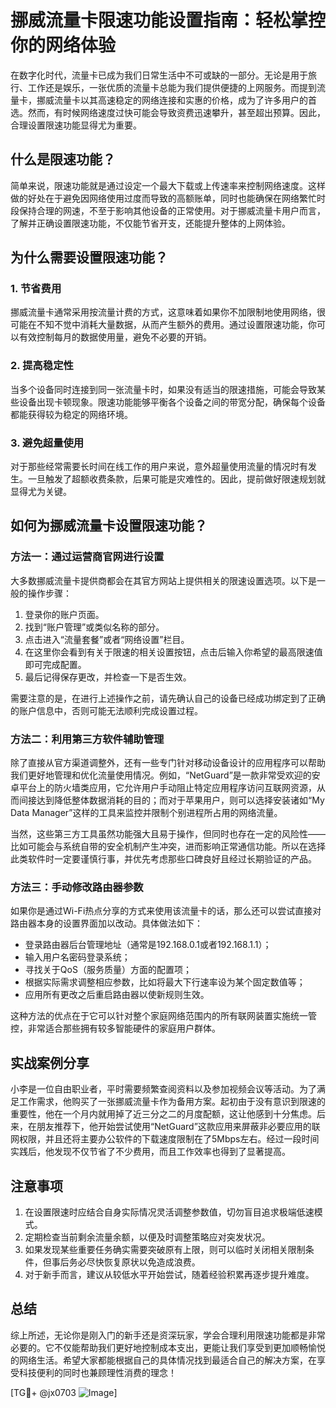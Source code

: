 # 挪威流量卡限速功能设置指南：轻松掌控你的网络体验

在数字化时代，流量卡已成为我们日常生活中不可或缺的一部分。无论是用于旅行、工作还是娱乐，一张优质的流量卡总能为我们提供便捷的上网服务。而提到流量卡，挪威流量卡以其高速稳定的网络连接和实惠的价格，成为了许多用户的首选。然而，有时候网络速度过快可能会导致资费迅速攀升，甚至超出预算。因此，合理设置限速功能显得尤为重要。

## 什么是限速功能？

简单来说，限速功能就是通过设定一个最大下载或上传速率来控制网络速度。这样做的好处在于避免因网络使用过度而导致的高额账单，同时也能确保在网络繁忙时段保持合理的网速，不至于影响其他设备的正常使用。对于挪威流量卡用户而言，了解并正确设置限速功能，不仅能节省开支，还能提升整体的上网体验。

## 为什么需要设置限速功能？

### 1. 节省费用
挪威流量卡通常采用按流量计费的方式，这意味着如果你不加限制地使用网络，很可能在不知不觉中消耗大量数据，从而产生额外的费用。通过设置限速功能，你可以有效控制每月的数据使用量，避免不必要的开销。

### 2. 提高稳定性
当多个设备同时连接到同一张流量卡时，如果没有适当的限速措施，可能会导致某些设备出现卡顿现象。限速功能能够平衡各个设备之间的带宽分配，确保每个设备都能获得较为稳定的网络环境。

### 3. 避免超量使用
对于那些经常需要长时间在线工作的用户来说，意外超量使用流量的情况时有发生。一旦触发了超额收费条款，后果可能是灾难性的。因此，提前做好限速规划就显得尤为关键。

## 如何为挪威流量卡设置限速功能？

### 方法一：通过运营商官网进行设置
大多数挪威流量卡提供商都会在其官方网站上提供相关的限速设置选项。以下是一般的操作步骤：

1. 登录你的账户页面。
2. 找到“账户管理”或类似名称的部分。
3. 点击进入“流量套餐”或者“网络设置”栏目。
4. 在这里你会看到有关于限速的相关设置按钮，点击后输入你希望的最高限速值即可完成配置。
5. 最后记得保存更改，并检查一下是否生效。

需要注意的是，在进行上述操作之前，请先确认自己的设备已经成功绑定到了正确的账户信息中，否则可能无法顺利完成设置过程。

### 方法二：利用第三方软件辅助管理
除了直接从官方渠道调整外，还有一些专门针对移动设备设计的应用程序可以帮助我们更好地管理和优化流量使用情况。例如，“NetGuard”是一款非常受欢迎的安卓平台上的防火墙类应用，它允许用户手动阻止特定应用程序访问互联网资源，从而间接达到降低整体数据消耗的目的；而对于苹果用户，则可以选择安装诸如“My Data Manager”这样的工具来监控并限制个别进程所占用的网络流量。

当然，这些第三方工具虽然功能强大且易于操作，但同时也存在一定的风险性——比如可能会与系统自带的安全机制产生冲突，进而影响正常通信功能。所以在选择此类软件时一定要谨慎行事，并优先考虑那些口碑良好且经过长期验证的产品。

### 方法三：手动修改路由器参数
如果你是通过Wi-Fi热点分享的方式来使用该流量卡的话，那么还可以尝试直接对路由器本身的设置界面加以改动。具体做法如下：
- 登录路由器后台管理地址（通常是192.168.0.1或者192.168.1.1）；
- 输入用户名密码登录系统；
- 寻找关于QoS（服务质量）方面的配置项；
- 根据实际需求调整相应参数，比如将最大下行速率设为某个固定数值等；
- 应用所有更改之后重启路由器以使新规则生效。

这种方法的优点在于它可以针对整个家庭网络范围内的所有联网装置实施统一管控，非常适合那些拥有较多智能硬件的家庭用户群体。

## 实战案例分享

小李是一位自由职业者，平时需要频繁查阅资料以及参加视频会议等活动。为了满足工作需求，他购买了一张挪威流量卡作为备用方案。起初由于没有意识到限速的重要性，他在一个月内就用掉了近三分之二的月度配额，这让他感到十分焦虑。后来，在朋友推荐下，他开始尝试使用“NetGuard”这款应用来屏蔽非必要应用的联网权限，并且还将主要办公软件的下载速度限制在了5Mbps左右。经过一段时间实践后，他发现不仅节省了不少费用，而且工作效率也得到了显著提高。

## 注意事项

1. 在设置限速时应结合自身实际情况灵活调整参数值，切勿盲目追求极端低速模式。
2. 定期检查当前剩余流量余额，以便及时调整策略应对突发状况。
3. 如果发现某些重要任务确实需要突破原有上限，则可以临时关闭相关限制条件，但事后务必尽快恢复原状以免造成浪费。
4. 对于新手而言，建议从较低水平开始尝试，随着经验积累再逐步提升难度。

## 总结

综上所述，无论你是刚入门的新手还是资深玩家，学会合理利用限速功能都是非常必要的。它不仅能帮助我们更好地控制成本支出，更能让我们享受到更加顺畅愉悦的网络生活。希望大家都能根据自己的具体情况找到最适合自己的解决方案，在享受科技便利的同时也兼顾理性消费的理念！

[TG💪+ @jx0703 ![Image](https://github.com/user-attachments/assets/dbca1d08-cadb-493c-b0ec-ad6f7a83f270)]